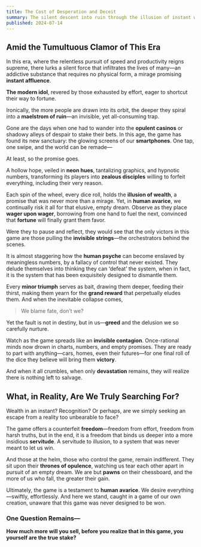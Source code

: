 ```yaml
---
title: The Cost of Desperation and Deceit
summary: The silent descent into ruin through the illusion of instant wealth and modern gambling’s grip on human greed.
published: 2024-07-14
---
```


## Amid the Tumultuous Clamor of This Era

In this era, where the relentless pursuit of speed and productivity reigns supreme, there lurks a silent force that infiltrates the lives of many—an addictive substance that requires no physical form, a mirage promising **instant affluence**.

**The modern idol**, revered by those exhausted by effort, eager to shortcut their way to fortune.

Ironically, the more people are drawn into its orbit, the deeper they spiral into a **maelstrom of ruin**—an invisible, yet all-consuming trap.

Gone are the days when one had to wander into the **opulent casinos** or shadowy alleys of despair to stake their bets. In this age, the game has found its new sanctuary: the glowing screens of our **smartphones**. One tap, one swipe, and the world can be remade—

At least, so the promise goes.

A hollow hope, veiled in **neon hues**, tantalizing graphics, and hypnotic numbers, transforming its players into **zealous disciples** willing to forfeit everything, including their very reason.

Each spin of the wheel, every dice roll, holds the **illusion of wealth**, a promise that was never more than a mirage. Yet, in **human avarice**, we continually risk it all for that elusive, empty dream. Observe as they place **wager upon wager**, borrowing from one hand to fuel the next, convinced that **fortune** will finally grant them favor.

Were they to pause and reflect, they would see that the only victors in this game are those pulling the **invisible strings**—the orchestrators behind the scenes.

It is almost staggering how the **human psyche** can become enslaved by meaningless numbers, by a fallacy of control that never existed. They delude themselves into thinking they can ‘defeat’ the system, when in fact, it is the system that has been exquisitely designed to dismantle them.

Every **minor triumph** serves as bait, drawing them deeper, feeding their thirst, making them yearn for the **grand reward** that perpetually eludes them. And when the inevitable collapse comes,

> We blame fate, don’t we?

Yet the fault is not in destiny, but in us—**greed** and the delusion we so carefully nurture.

Watch as the game spreads like an **invisible contagion**. Once-rational minds now drown in charts, numbers, and empty promises. They are ready to part with anything—cars, homes, even their futures—for one final roll of the dice they believe will bring them **victory**.

And when it all crumbles, when only **devastation** remains, they will realize there is nothing left to salvage.

## What, in Reality, Are We Truly Searching For?

Wealth in an instant? Recognition? Or perhaps, are we simply seeking an escape from a reality too unbearable to face?

The game offers a counterfeit **freedom**—freedom from effort, freedom from harsh truths, but in the end, it is a freedom that binds us deeper into a more insidious **servitude**. A servitude to illusion, to a system that was never meant to let us win.

And those at the helm, those who control the game, remain indifferent. They sit upon their **thrones of opulence**, watching us tear each other apart in pursuit of an empty dream. We are but **pawns** on their chessboard, and the more of us who fall, the greater their gain.

Ultimately, the game is a testament to **human avarice**. We desire everything—swiftly, effortlessly. And here we stand, caught in a game of our own creation, unaware that this game was never designed to be won.

### One Question Remains—

**How much more will you sell, before you realize that in this game, you yourself are the true stake?**
